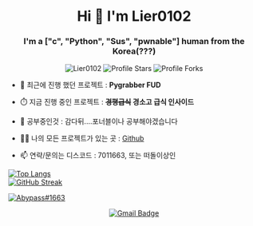 <h1 align="center">Hi 👋 I'm Lier0102</h1>
<h3 align="center">I'm a ["c", "Python", "Sus", "pwnable"] human from the Korea(???)</h3>

<p align="center"> 
<img src="https://komarev.com/ghpvc/?username=Lier0102&label=Profile%20views&color=5c12df&style=flat" alt="Lier0102" />
<img src="https://img.shields.io/badge/dynamic/json?&label=Total%20Stars&color=5c12df&style=flat&style=for-the-badge&query=%24.stars&url=https://api.github-star-counter.workers.dev/user/Lier0102" alt="Profile Stars"></a>
<img src="https://img.shields.io/badge/dynamic/json?&label=Total%20Forks&color=5c12df&style=flat&style=for-the-badge&query=%24.forks&url=https://api.github-star-counter.workers.dev/user/Lier0102" alt="Profile Forks"></a>
</p>

- 🔭 최근에 진행 했던 프로젝트 : **Pygrabber FUD**

- ⏱️ 지금 진행 중인 프로젝트 : **~~경평급식~~ 경소고 급식 인사이드**

- 🌱 공부중인것 : 감다뒤....포너블이나 공부해야겠습니다

- 👨‍💻 나의 모든 프로젝트가 있는 곳 : [Github](https://github.com/Lier0102?tab=repositories)

- 📫 연략/문의는 디스코드 : 7011663, 또는 떠돌이상인

[![Top Langs](https://github-readme-stats.vercel.app/api/top-langs/?username=Lier0102&langs_count=10)](https://github.com/Lier0102/github-readme-stats)  
[![GitHub Streak](http://github-readme-streak-stats.herokuapp.com?user=Lier0102&theme=dark&background=000000)](https://git.io/streak-stats)   

[![Abypass#1663](https://discord.c99.nl/widget/theme-3/898341269389074533.png)](https://discord.c99.nl)
<div align=center>

[![Gmail Badge](https://img.shields.io/badge/-Gmail-d14836?style=flat-square&logo=Gmail&logoColor=white&link=mailto:minehammer26@gmail.com)](mailto:minehammer26@gmail.com)
</div>
